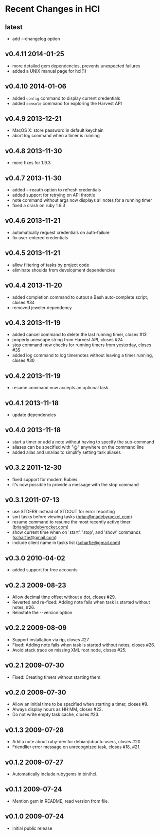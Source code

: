 # Recent Changes in HCl

## latest

* add --changelog option

## v0.4.11 2014-01-25

* more detailed gem dependencies, prevents unexpected failures
* added a UNIX manual page for hcl(1)

## v0.4.10 2014-01-06

* added `config` command to display current credentials
* added `console` command for exploring the Harvest API

## v0.4.9 2013-12-21

* MacOS X: store password in default keychain
* abort log command when a timer is running

## v0.4.8 2013-11-30

* more fixes for 1.9.3

## v0.4.7 2013-11-30

* added --reauth option to refresh credentials
* added support for retrying on API throttle
* note command without args now displays all notes for a running timer
* fixed a crash on ruby 1.9.3

## v0.4.6 2013-11-21

* automatically request credentials on auth-failure
* fix user-entered credentials

## v0.4.5 2013-11-21

* allow filtering of tasks by project code
* eliminate shoulda from development dependencies

## v0.4.4 2013-11-20

* added completion command to output a Bash auto-complete script, closes #34
* removed jeweler dependency

## v0.4.3 2013-11-19

* added cancel command to delete the last running timer, closes #13
* properly unescape string from Harvest API, closes #24
* stop command now checks for running timers from yesterday, closes #35
* added log command to log time/notes without leaving a timer running, closes #30

## v0.4.2 2013-11-19

* resume command now accepts an optional task

## v0.4.1 2013-11-18

* update dependencies

## v0.4.0 2013-11-18

* start a timer or add a note without having to specify the sub-command
* aliases can be specified with "@" anywhere on the command line
* added alias and unalias to simplify setting task aliases

## v0.3.2 2011-12-30

* fixed support for modern Rubies
* it's now possible to provide a message with the stop command

## v0.3.1 2011-07-13

* use STDERR instead of STDOUT for error reporting
* sort tasks before viewing tasks (brian@madebyrocket.com)
* resume command to resume the most recently active timer (brian@madebyrocket.com)
* show current time when on 'start', 'stop', and 'show' commands (scharfie@gmail.com)
* include client name in tasks list (scharfie@gmail.com)

## v0.3.0 2010-04-02

* added support for free accounts

## v0.2.3 2009-08-23

* Allow decimal time offset without a dot, closes #29.
* Reverted and re-fixed: Adding note fails when task is started without notes, #26.
* Reinstate the --version option

## v0.2.2 2009-08-09

* Support installation via rip, closes #27.
* Fixed: Adding note fails when task is started without notes, closes #26.
* Avoid stack trace on missing XML root node, closes #25.

## v0.2.1 2009-07-30

* Fixed: Creating timers without starting them.

## v0.2.0 2009-07-30

* Allow an initial time to be specified when starting a timer, closes #9.
* Always display hours as HH:MM, closes #22.
* Do not write empty task cache, closes #23.

## v0.1.3 2009-07-28

* Add a note about ruby-dev for debian/ubuntu users, closes #20.
* Friendlier error message on unrecognized task, closes #18, #21.

## v0.1.2 2009-07-27

* Automatically include rubygems in bin/hcl.

## v0.1.1 2009-07-24

* Mention gem in README, read version from file.
    
## v0.1.0 2009-07-24

* Initial public release

